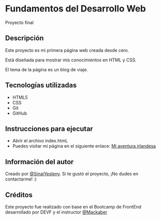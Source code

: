 # Fundamentos del Desarrollo Web
Proyecto final

## Descripción
Este proyecto es mi primera página web creada desde cero.

Está diseñada para mostrar mis conocimientos en HTML y CSS.

El tema de la página es un blog de viaje.

## Tecnologías utilizadas
- HTML5
- CSS
- Git
- GitHub

## Instrucciones para ejecutar
- Abrir el archivo index.htmL
- Puedes visitar mi página en el siguiente enlace: [Mi aventura irlandesa](https://sinaiyesleny.github.io/Fundamentos_HTML_CSS/) 

## Información del autor
Creado por [@SinaiYesleny](https://github.com/SinaiYesleny).  Si te gustó el proyecto, ¡No dudes en contactarme! :)

## Créditos
Este proyecto fue realizado con base en el Bootcamp de FrontEnd desarrollado por DEVF y el instructor [@Mackaber](https://github.com/Mackaber)
